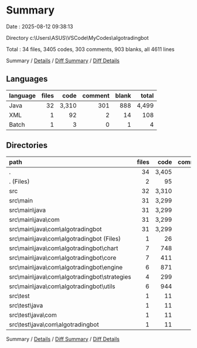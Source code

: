 # Summary

Date : 2025-08-12 09:38:13

Directory c:\\Users\\ASUS\\VSCode\\MyCodes\\algotradingbot

Total : 34 files,  3405 codes, 303 comments, 903 blanks, all 4611 lines

Summary / [Details](details.md) / [Diff Summary](diff.md) / [Diff Details](diff-details.md)

## Languages
| language | files | code | comment | blank | total |
| :--- | ---: | ---: | ---: | ---: | ---: |
| Java | 32 | 3,310 | 301 | 888 | 4,499 |
| XML | 1 | 92 | 2 | 14 | 108 |
| Batch | 1 | 3 | 0 | 1 | 4 |

## Directories
| path | files | code | comment | blank | total |
| :--- | ---: | ---: | ---: | ---: | ---: |
| . | 34 | 3,405 | 303 | 903 | 4,611 |
| . (Files) | 2 | 95 | 2 | 15 | 112 |
| src | 32 | 3,310 | 301 | 888 | 4,499 |
| src\\main | 31 | 3,299 | 295 | 884 | 4,478 |
| src\\main\\java | 31 | 3,299 | 295 | 884 | 4,478 |
| src\\main\\java\\com | 31 | 3,299 | 295 | 884 | 4,478 |
| src\\main\\java\\com\\algotradingbot | 31 | 3,299 | 295 | 884 | 4,478 |
| src\\main\\java\\com\\algotradingbot (Files) | 1 | 26 | 3 | 12 | 41 |
| src\\main\\java\\com\\algotradingbot\\chart | 7 | 748 | 46 | 178 | 972 |
| src\\main\\java\\com\\algotradingbot\\core | 7 | 411 | 18 | 127 | 556 |
| src\\main\\java\\com\\algotradingbot\\engine | 6 | 871 | 119 | 222 | 1,212 |
| src\\main\\java\\com\\algotradingbot\\strategies | 4 | 299 | 45 | 95 | 439 |
| src\\main\\java\\com\\algotradingbot\\utils | 6 | 944 | 64 | 250 | 1,258 |
| src\\test | 1 | 11 | 6 | 4 | 21 |
| src\\test\\java | 1 | 11 | 6 | 4 | 21 |
| src\\test\\java\\com | 1 | 11 | 6 | 4 | 21 |
| src\\test\\java\\com\\algotradingbot | 1 | 11 | 6 | 4 | 21 |

Summary / [Details](details.md) / [Diff Summary](diff.md) / [Diff Details](diff-details.md)
